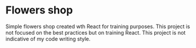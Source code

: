# Flowers shop
Simple flowers shop created wth React for training purposes. This project is not focused on the best practices but on training React. This project is not indicative of my code writing style.